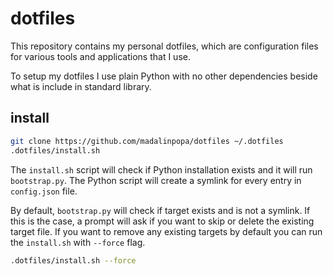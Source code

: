 # dotfiles
This repository contains my personal dotfiles, which are configuration files for various tools and applications that I use.

To setup my dotfiles I use plain Python with no other dependencies beside what is include in standard library.

## install
```bash
git clone https://github.com/madalinpopa/dotfiles ~/.dotfiles
.dotfiles/install.sh
```
The `install.sh` script will check if Python installation exists and it will run `bootstrap.py`. The Python script will create a symlink for every entry in `config.json` file.

By default, `bootstrap.py` will check if target exists and is not a symlink. If this is the case, a prompt will ask if you want to skip or delete the existing target file. If you want to remove any existing targets by default you can run the `install.sh` with `--force` flag.

```bash
.dotfiles/install.sh --force
```
